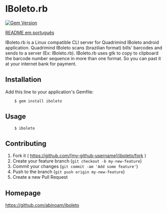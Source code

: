 # IBoleto.rb
[![Gem Version](https://badge.fury.io/rb/iboleto.svg)](http://badge.fury.io/rb/iboleto)

[README em português](README.md)

IBoleto.rb is a Linux compatible CLI server for Quadrimind IBoleto android application.
Quadrimind IBoleto scans (brazilian format) bills' barcodes and sends to a server (Ex: IBoleto.rb).
IBoleto.rb uses gtk to copy to clipboard the barcode number sequence in more than one format.
So you can past it at your internet bank for payment.

## Installation

Add this line to your application's Gemfile:

		$ gem install iboleto

## Usage

		$ iboleto

## Contributing

1. Fork it ( https://github.com/[my-github-username]/iboleto/fork )
2. Create your feature branch (`git checkout -b my-new-feature`)
3. Commit your changes (`git commit -am 'Add some feature'`)
4. Push to the branch (`git push origin my-new-feature`)
5. Create a new Pull Request

## Homepage

https://github.com/abinoam/iboleto